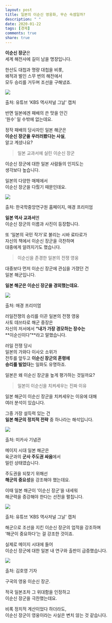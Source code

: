 ```yaml
---
layout: post
title: 일본의 이순신 영웅화, 무슨 속셈일까?
description: " "
date: 2020-01-22
tags: [경제]
comments: true
share: true
---
```



**이순신 장군**은  
세계 해전사에 길이 남을 명장입니다.  
  
한산도 대첩과 명량 대첩을 비롯,  
왜적과 벌인 스무 번의 해전에서  
모두 승리를 거두며 조선을 구해냈죠.

![](https://post-phinf.pstatic.net/MjAyMDEyMDJfMTgx/MDAxNjA2ODY3NDgwOTY3.RlMVF_4yX5SJb_jqU1XnLLcs9AogZ3OVqBtJ2V14GYAg.gBLfR4uMRivQNXIec4cXIjULk6rHtVLo5_-iyW3E8xgg.PNG/%EA%B7%B8%EB%82%A0_%EC%9C%A0%ED%8A%AD.png?type=w1200)

출처: 유튜브 'KBS 역사저널 그날' 캡처

반면 일본에겐 패배의 쓴 맛을 안긴  
‘원수’ 일 수밖에 없는데요.  
  
정작 패배의 당사자인 일본 해군은  
**이순신 장군을 우러러봤다는 사실**,  
알고 계셨나요?

> 일본 교과서에 실린 이순신 장군

이순신 장군에 대한 일본 사람들의 인지도는  
생각보다 높습니다.  
  
일본의 다양한 매체에서  
이순신 장군을 다뤘기 때문인데요.

![](https://post-phinf.pstatic.net/MjAyMDEyMDJfMjU0/MDAxNjA2ODY3NTIyNzE5.V_mSi93ITwdmObHuJ1stVwJhi99Kum0jxJQFlixrvk0g.8zuxivuALCk-EGpNmKmLgQc8nGZuGD_UtYFI-DWCilkg.PNG/%ED%95%9C%EA%B5%AD%ED%95%99%EC%B5%9C%EC%A2%85.png?type=w1200)

출처: 한국학중앙연구원 홈페이지, 매경 프리미엄

**일본 역사 교과서**엔  
이순신 장군의 이름과 사진이 등장합니다.  
  
또 ‘일본의 국민 작가’로 불리는 시바 료타로가  
자신의 책에서 이순신 장군을 극찬하며  
대중에게 알려지기도 했습니다.

> 이순신을 존경한 일본의 전쟁 영웅

대중보다 먼저 이순신 장군에 관심을 가졌던 건  
일본 해군입니다.  
  
**일본 해군은 이순신 장군을 경외했는데요.**

![](https://post-phinf.pstatic.net/MjAyMDEyMDJfMTk5/MDAxNjA2ODY3NTcyNDYx.BoisozQC8RIedgwRsjYXICQKfmQWFVRopQuoUF9RAxQg.W5dRgM6LXXdzo_bgEEVO1N4ahTGk7ACyBndEh6--R5gg.PNG/%EB%A7%A4%ED%94%84%EC%B5%9C%EC%A2%85.png?type=w1200)

출처: 매경 프리미엄

러일전쟁의 승리를 이끈 일본의 전쟁 영웅  
사토 데쓰타로 해군 중장은  
자신의 저서에서 **“내가 가장 경모하는 장수는**  
**이순신이다”**라고 말했습니다.  
  
러일 전쟁 당시  
일본의 가와다 이사오 소위가  
전투를 앞두고 **이순신 장군의 혼령에**  
**승리를 빌었다**는 일화도 유명하죠.  
  
일본은 왜 이순신 장군을 높게 평가하는 것일까요?

> 일본이 이순신을 치켜세우는 진짜 이유

일본 해군이 이순신 장군을 치켜세우는 이유에 대해  
여러 분석이 있습니다.  
  
그중 가장 설득력 있는 건  
**일본 해군의 정치적 전략**  중 하나라는 해석입니다.

![](https://post-phinf.pstatic.net/MjAyMDEyMDJfMTA4/MDAxNjA2ODY3NjY5ODE3.IU_60_y5MNV-Zi_bASotJuZtolZhIaw4e5QFdex9GkQg.Mc6rqcd54g48IbMg1eg04IT1ifcc3GesPk4ZoQ7gAywg.PNG/%EB%AF%B8%EC%B9%B4%EC%82%AC_%EA%B8%B0%EB%85%90%EA%B4%80_%EC%B5%9C%EC%A2%85.png?type=w1200)

출처: 미카사 기념관

메이지 시대 일본 해군은  
육군과의 **군사 주도권 싸움**에서  
밀린 상태였습니다.  
  
주도권을 되찾기 위해선  
**해군의 중요성**을 강조해야 했는데요.  
  
이때 일본 해군이 ‘이순신 장군’을 내세워  
해군력을 증강해야 한다는 선전을 펼칩니다.

![](https://post-phinf.pstatic.net/MjAyMDEyMDJfMjg1/MDAxNjA2ODY3NzA5NzM2.qf6M_ms5FymeYXue1KbJnmMcmGYyf1GyKVO3PcsyUXAg.ATr8cEHo7N0X_BX643STEFh0hdg9FcWZDSDM7FlQG08g.PNG/%EA%B7%B8%EB%82%A0_%EC%9C%A0%ED%8A%AD2.png?type=w1200)

출처: 유튜브 'KBS 역사저널 그날' 캡처

해군으로 조선을 지킨 이순신 장군의 업적을 강조하며  
‘해군이 중요하다’는 걸 강조한 것이죠.  
  
실제로 메이지 시대에 들어  
이순신 장군에 대한 일본 내 연구와 출판이 급증했습니다.

![](https://post-phinf.pstatic.net/MjAyMDEyMDJfMjUx/MDAxNjA2ODY3NzQzNTE5.aFZqDkV9beL3rAzYFehu-OFDF3frA7buMDk3UGqb9Z4g.4UGBbRkmI9v3VBqg-76MsXC1xrZFj4UbjuxgV9rzEjsg.PNG/%EA%B9%80%ED%98%B8%EC%98%81%EA%B8%B0%EC%9E%90.png?type=w1200)

출처: 김호영 기자

구국의 영웅 이순신 장군.  
  
적국 일본조차 그 위대함을 인정하고  
이순신 장군을 극찬했는데요.  
  
비록 정치적 계산이었다 하더라도,  
이순신 장군이 영웅이라는 사실은 변치 않는 것 같습니다.